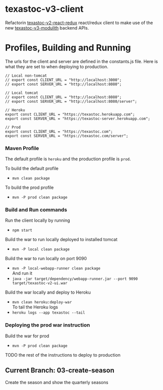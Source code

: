 # texastoc-v3-client

Refactorin [texastoc-v2-react-redux](https://github.com/gpratte/texastoc-v2-react-redux) react/redux client to
make use of the new [texastoc-v3-modulith](https://github.com/gpratte/texastoc-v3-modulith)
backend APIs.

# Profiles, Building and Running
The urls for the client and server are defined in the constants.js file. Here is what they are set to when deploying to production.

```
// Local non-tomcat
// export const CLIENT_URL = "http://localhost:3000";
// export const SERVER_URL = "http://localhost:8080";

// Local tomcat
// export const CLIENT_URL = "http://localhost:8080";
// export const SERVER_URL = "http://localhost:8080/server";

// Heroku
export const CLIENT_URL = "https://texastoc.herokuapp.com";
export const SERVER_URL = "https://texastoc-server.herokuapp.com";

// Prod
export const CLIENT_URL = "https://texastoc.com";
export const SERVER_URL = "https://texastoc.com/server";
```

### Maven Profile
The default profile is `heroku` and the production profile is `prod`.

To build the default profile
* `mvn clean package`

To build the prod profile
* `mvn -P prod clean package`

### Build and Run commands
Run the client locally by running
* `npm start`

Build the war to run locally deployed to installed tomcat
* `mvn -P local clean package`<br/>

Build the war to run locally on port 9090
* `mvn -P local-webapp-runner clean package`<br/>
And run it
* `java -jar target/dependency/webapp-runner.jar --port 9090 target/texastoc-v2-ui.war`

Build the war locally and deploy to Heroku
* `mvn clean heroku:deploy-war`<br/>
To tail the Heroku logs
* `heroku logs --app texastoc --tail`


### Deploying the prod war instruction
Build the war for prod
* `mvn -P prod clean package`

TODO the rest of the instructions to deploy to production

## Current Branch: 03-create-season
Create the season and show the quarterly seasons
